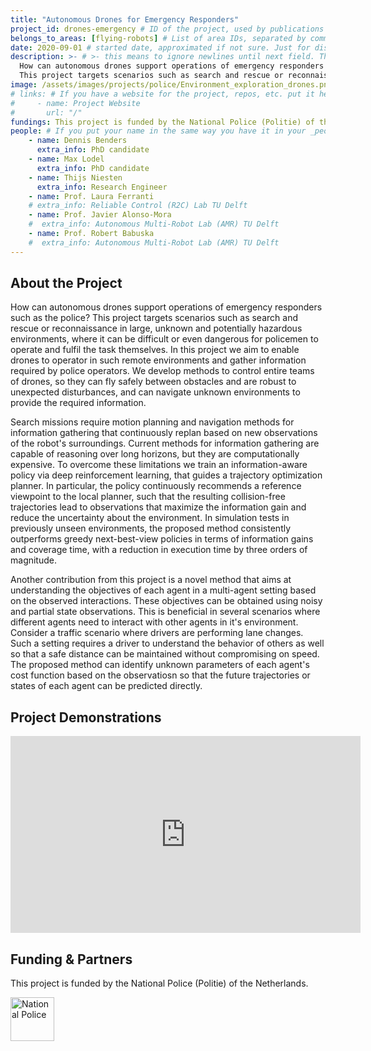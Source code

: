 ```yaml
---
title: "Autonomous Drones for Emergency Responders"
project_id: drones-emergency # ID of the project, used by publications to display in this project.
belongs_to_areas: [flying-robots] # List of area IDs, separated by commas.
date: 2020-09-01 # started date, approximated if not sure. Just for display purposes and ordering
description: >- # >- this means to ignore newlines until next field. This is the short project description, displayed in the project's card"
  How can autonomous drones support operations of emergency responders such as the police?
  This project targets scenarios such as search and rescue or reconnaissance in large, unknown and potentially hazardous environments, where it can be difficult or even dangerous for policemen to operate and fulfil the task.
image: /assets/images/projects/police/Environment_exploration_drones.png
# links: # If you have a website for the project, repos, etc. put it here.
#     - name: Project Website
#       url: "/"
fundings: This project is funded by the National Police (Politie) of the Netherlands.
people: # If you put your name in the same way you have it in your _people entry, your preferred link will be added. extra_info is optional.
    - name: Dennis Benders 
      extra_info: PhD candidate
    - name: Max Lodel 
      extra_info: PhD candidate
    - name: Thijs Niesten 
      extra_info: Research Engineer
    - name: Prof. Laura Ferranti
    # extra_info: Reliable Control (R2C) Lab TU Delft
    - name: Prof. Javier Alonso-Mora
    #  extra_info: Autonomous Multi-Robot Lab (AMR) TU Delft
    - name: Prof. Robert Babuska 
    #  extra_info: Autonomous Multi-Robot Lab (AMR) TU Delft
---
```

<!-- Here you put the main body of the page, in markdown. You can also mix in html, or change this .md to .html -->
<!-- The fields of People, Funding, Links and Publications will be generated automatically -->

## About the Project

How can autonomous drones support operations of emergency responders such as the police? This project targets scenarios such as search and rescue or reconnaissance in large, unknown and potentially hazardous environments, where it can be difficult or even dangerous for policemen to operate and fulfil the task themselves. In this project we aim to enable drones to operator in such remote environments and gather information required by police operators. We develop methods to control entire teams of drones, so they can fly safely between obstacles and are robust to unexpected disturbances, and can navigate unknown environments to provide the required information.

Search missions require motion planning and navigation methods for information gathering that continuously replan based on new observations of the robot's surroundings. Current methods for information gathering are capable of reasoning over long horizons, but they are computationally expensive. To overcome these limitations we train an information-aware policy via deep reinforcement learning, that guides a trajectory optimization planner. In particular, the policy continuously recommends a reference viewpoint to the local planner, such that the resulting collision-free trajectories lead to observations that maximize the information gain and reduce the uncertainty about the environment. In simulation tests in previously unseen environments, the proposed method consistently outperforms greedy next-best-view policies in terms of information gains and coverage time, with a reduction in execution time by three orders of magnitude.

Another contribution from this project is a novel method that aims at understanding the objectives of each agent in a multi-agent setting based on the observed interactions. These objectives can be obtained using noisy and partial state observations. This is beneficial in several scenarios where different agents need to interact with other agents in it's environment. Consider a traffic scenario where drivers are performing lane changes. Such a setting requires a driver to understand the behavior of others as well so that a safe distance can be maintained without compromising on speed. The proposed method can identify unknown parameters of each agent's cost function based on the observatiosn so that the future trajectories or states of each agent can be predicted directly.  



## Project Demonstrations

<div class="video-wrapper ratio ratio-16x9"> 
  <iframe width="560" height="315" src="https://www.youtube.com/embed/qxabfC9I66k?si=gbRGsmdQWxoW44HI&mute=1" title="YouTube video player" frameborder="0" allow="accelerometer; autoplay; clipboard-write; encrypted-media; gyroscope; picture-in-picture; web-share" referrerpolicy="strict-origin-when-cross-origin" allowfullscreen></iframe>
</div>
<!-- <div class="video-wrapper ratio ratio-16x9">  
  <iframe width="560" height="315" src="https://www.youtube.com/embed/sDNqdEPA7pE?si=30btkH8z2rrI3HUR&mute=1" title="YouTube video player" frameborder="0" allow="accelerometer; autoplay; clipboard-write; encrypted-media; gyroscope; picture-in-picture; web-share" referrerpolicy="strict-origin-when-cross-origin" allowfullscreen></iframe>
</div> -->

## Funding & Partners

This project is funded by the National Police (Politie) of the Netherlands.

<div class="d-flex flex-row gap-2 flex-wrap justify-content-evenly mb-4 mt-4">
  <a itemprop="url" href="https://www.politie.nl/en">
  <img class="img-flex" height="70" src="{% include fix_link.html link='/assets/images/projects/police/politie.png' %}" alt="National Police">
  </a>
</div>
